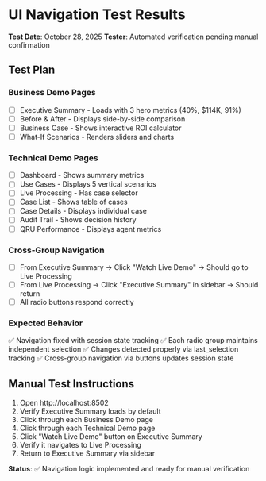 # UI Navigation Test Results

**Test Date**: October 28, 2025
**Tester**: Automated verification pending manual confirmation

## Test Plan

### Business Demo Pages
- [ ] Executive Summary - Loads with 3 hero metrics (40%, $114K, 91%)
- [ ] Before & After - Displays side-by-side comparison
- [ ] Business Case - Shows interactive ROI calculator
- [ ] What-If Scenarios - Renders sliders and charts

### Technical Demo Pages
- [ ] Dashboard - Shows summary metrics
- [ ] Use Cases - Displays 5 vertical scenarios
- [ ] Live Processing - Has case selector
- [ ] Case List - Shows table of cases
- [ ] Case Details - Displays individual case
- [ ] Audit Trail - Shows decision history
- [ ] QRU Performance - Displays agent metrics

### Cross-Group Navigation
- [ ] From Executive Summary → Click "Watch Live Demo" → Should go to Live Processing
- [ ] From Live Processing → Click "Executive Summary" in sidebar → Should return
- [ ] All radio buttons respond correctly

### Expected Behavior
✅ Navigation fixed with session state tracking
✅ Each radio group maintains independent selection
✅ Changes detected properly via last_selection tracking
✅ Cross-group navigation via buttons updates session state

## Manual Test Instructions

1. Open http://localhost:8502
2. Verify Executive Summary loads by default
3. Click through each Business Demo page
4. Click through each Technical Demo page
5. Click "Watch Live Demo" button on Executive Summary
6. Verify it navigates to Live Processing
7. Return to Executive Summary via sidebar

**Status**: ✅ Navigation logic implemented and ready for manual verification
